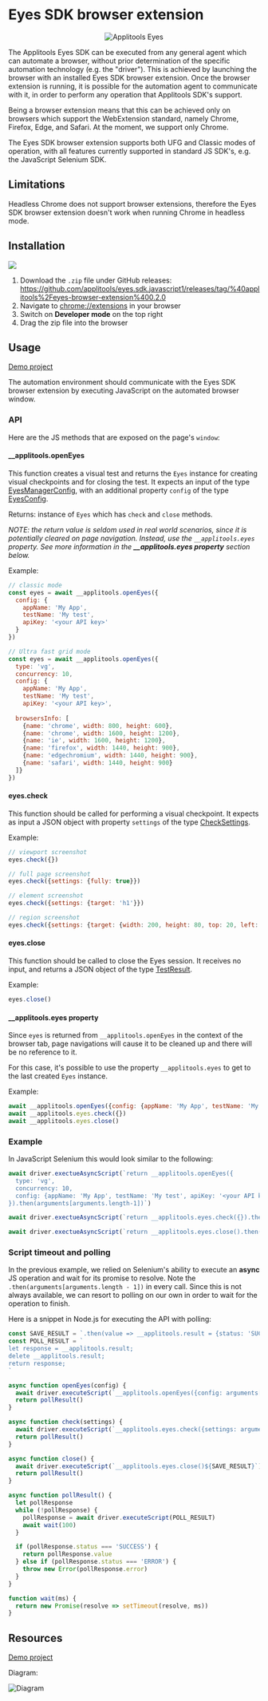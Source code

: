 # Eyes SDK browser extension
<center>

  ![Applitools Eyes](https://i.ibb.co/3hWJK68/applitools-eyes-logo.png)

  </center>

The Applitools Eyes SDK can be executed from any general agent which can automate a browser, without prior determination of the specific automation technology (e.g. the "driver").
This is achieved by launching the browser with an installed Eyes SDK browser extension. Once the browser extension is running, it is possible for the automation agent to communicate with it, in order to perform any operation that Applitools SDK's support.

Being a browser extension means that this can be achieved only on browsers which support the WebExtension standard, namely Chrome, Firefox, Edge, and Safari.
At the moment, we support only Chrome.

The Eyes SDK browser extension supports both UFG and Classic modes of operation, with all features currently supported in standard JS SDK's, e.g. the JavaScript Selenium SDK.

## Limitations

Headless Chrome does not support browser extensions, therefore the Eyes SDK browser extension doesn't work when running Chrome in headless mode.

## Installation

![](https://i.imgur.com/dmsNNRB.gif)

1. Download the `.zip` file under GitHub releases: https://github.com/applitools/eyes.sdk.javascript1/releases/tag/%40applitools%2Feyes-browser-extension%400.2.0
2. Navigate to [chrome://extensions]() in your browser
3. Switch on **Developer mode** on the top right
4. Drag the zip file into the browser


## Usage

[Demo project](
https://jssdkstorage.blob.core.windows.net/resources/eyes-browser-extension-demo.zip)


The automation environment should communicate with the Eyes SDK browser extension by executing JavaScript on the automated browser window.

### API

Here are the JS methods that are exposed on the page's `window`: 

#### __applitools.openEyes

This function creates a visual test and returns the `Eyes` instance for creating visual checkpoints and for closing the test. It expects an input of the type [EyesManagerConfig](https://github.com/applitools/eyes.sdk.javascript1/blob/0eec1b760d07489f62d95b9441d0ee5c560c24a1/packages/types/src/config.ts#L19), with an additional property `config` of the type [EyesConfig](https://github.com/applitools/eyes.sdk.javascript1/blob/0eec1b760d07489f62d95b9441d0ee5c560c24a1/packages/types/src/config.ts#L25).

Returns: instance of `Eyes` which has `check` and `close` methods.

_NOTE: the return value is seldom used in real world scenarios, since it is potentially cleared on page navigation. Instead, use the `__applitools.eyes` property. See more information in the **__applitools.eyes property** section below._

Example:

```js
// classic mode
const eyes = await __applitools.openEyes({
  config: {
    appName: 'My App',
    testName: 'My test', 
    apiKey: '<your API key>'
  }
})

// Ultra fast grid mode
const eyes = await __applitools.openEyes({
  type: 'vg',
  concurrency: 10,
  config: {
    appName: 'My App',
    testName: 'My test', 
    apiKey: '<your API key>',
 
  browsersInfo: [
    {name: 'chrome', width: 800, height: 600},
    {name: 'chrome', width: 1600, height: 1200},
    {name: 'ie', width: 1600, height: 1200},
    {name: 'firefox', width: 1440, height: 900},
    {name: 'edgechromium', width: 1440, height: 900},
    {name: 'safari', width: 1440, height: 900}
  ]}
})
```

#### eyes.check

This function should be called for performing a visual checkpoint. It expects as input a JSON object with property `settings` of the type [CheckSettings](https://github.com/applitools/eyes.sdk.javascript1/blob/0eec1b760d07489f62d95b9441d0ee5c560c24a1/packages/types/src/setting.ts#L66).

Example:

```js
// viewport screenshot
eyes.check({})

// full page screenshot
eyes.check({settings: {fully: true}})

// element screenshot
eyes.check({settings: {target: 'h1'}})

// region screenshot
eyes.check({settings: {target: {width: 200, height: 80, top: 20, left: 10}}})
```

#### eyes.close

This function should be called to close the Eyes session. It receives no input, and returns a JSON object of the type [TestResult](https://github.com/applitools/eyes.sdk.javascript1/blob/0eec1b760d07489f62d95b9441d0ee5c560c24a1/packages/types/src/data.ts#L205).

Example:

```js
eyes.close()
```

#### __applitools.eyes property

Since `eyes` is returned from `__applitools.openEyes` in the context of the browser tab, page navigations will cause it to be cleaned up and there will be no reference to it.

For this case, it's possible to use the property `__applitools.eyes` to get to the last created `Eyes` instance.

Example:

```js
await __applitools.openEyes({config: {appName: 'My App', testName: 'My test', apiKey: '<your API key>'}})
await __applitools.eyes.check({})
await __applitools.eyes.close()

```

### Example

In JavaScript Selenium this would look similar to the following:

```js
await driver.exectueAsyncScript(`return __applitools.openEyes({
  type: 'vg',
  concurrency: 10,
  config: {appName: 'My App', testName: 'My test', apiKey: '<your API key>'}
}).then(arguments[arguments.length-1])`)

await driver.exectueAsyncScript(`return __applitools.eyes.check({}).then(arguments[arguments.length-1])`)

await driver.exectueAsyncScript(`return __applitools.eyes.close().then(arguments[arguments.length-1])`)
```

### Script timeout and polling

In the previous example, we relied on Selenium's ability to execute an **async** JS operation and wait for its promise to resolve. Note the `.then(arguments[arguments.length - 1])` in every call.
Since this is not always available, we can resort to polling on our own in order to wait for the operation to finish.

Here is a snippet in Node.js for executing the API with polling:

```js
const SAVE_RESULT = `.then(value => __applitools.result = {status: 'SUCCESS', value}).catch(error => __applitools.result = {status: 'ERROR', error})`
const POLL_RESULT = `
let response = __applitools.result;
delete __applitools.result;
return response;
`

async function openEyes(config) {
  await driver.executeScript(`__applitools.openEyes({config: arguments[0]})${SAVE_RESULT}`, config)
  return pollResult()
}

async function check(settings) {
  await driver.executeScript(`__applitools.eyes.check({settings: arguments[0]})${SAVE_RESULT}`, settings)
  return pollResult()
}

async function close() {
  await driver.executeScript(`__applitools.eyes.close()${SAVE_RESULT}`)
  return pollResult()
}

async function pollResult() {
  let pollResponse
  while (!pollResponse) {
    pollResponse = await driver.executeScript(POLL_RESULT)
    await wait(100)
  }

  if (pollResponse.status === 'SUCCESS') {
    return pollResponse.value
  } else if (pollResponse.status === 'ERROR') {
    throw new Error(pollResponse.error)
  }
}

function wait(ms) {
  return new Promise(resolve => setTimeout(resolve, ms))
}
```

## Resources

[Demo project](
https://jssdkstorage.blob.core.windows.net/resources/eyes-browser-extension-demo.zip)

Diagram:

![Diagram](https://jssdkstorage.blob.core.windows.net/resources/eyes-browser-extension2.png)
